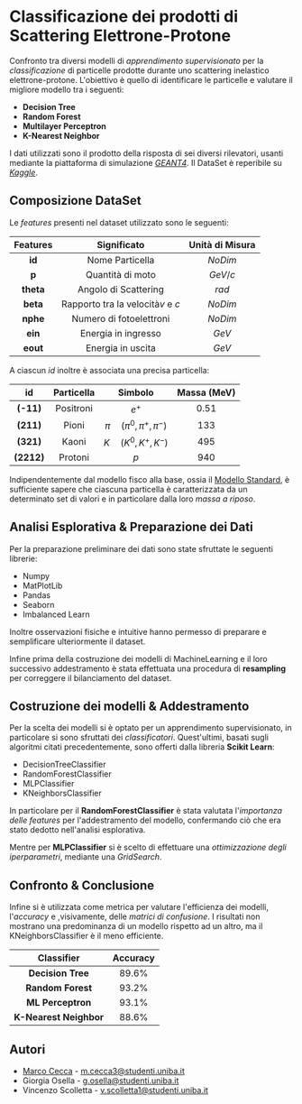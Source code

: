<h1> Classificazione dei prodotti di Scattering Elettrone-Protone</h1>

Confronto tra diversi modelli di *apprendimento supervisionato* per la *classificazione* di particelle prodotte durante uno scattering inelastico elettrone-protone. L'obiettivo è quello di identificare le particelle e valutare il migliore modello tra i seguenti:

- **Decision Tree**
- **Random Forest**
- **Multilayer Perceptron**
- **K-Nearest Neighbor**

I dati utilizzati sono il prodotto della risposta di sei diversi rilevatori, usanti mediante la piattaforma di simulazione *[GEANT4](https://geant4.web.cern.ch/)*. Il DataSet è reperibile su *[Kaggle](https://www.kaggle.com/datasets/naharrison/particle-identification-from-detector-responses)*.

## **Composizione DataSet**

Le *features* presenti nel dataset utilizzato sono le seguenti:

|    Features    |              Significato              | Unità di Misura |
| :-------------: | :------------------------------------: | :--------------: |
|  **id**  |            Nome Particella            |    $NoDim$    |
|   **p**   |           Quantità di moto           |    $GeV/c$    |
| **theta** |          Angolo di Scattering          |     $rad$     |
| **beta** | Rapporto tra la velocità$v$ e $c$ |    $NoDim$    |
| **nphe** |        Numero di fotoelettroni        |    $NoDim$    |
|  **ein**  |          Energia in ingresso          |     $GeV$     |
| **eout** |           Energia in uscita           |     $GeV$     |

A ciascun *id*  inoltre è associata una precisa particella:

|        id        | Particella |              Simbolo              | Massa (MeV) |
| :--------------: | :--------: | :-------------------------------: | :---------: |
| **(-11)** | Positroni |              $e^+$              |  $0.51$  |
| **(211)** |   Pioni   | $\pi \quad (\pi^0,\pi^+,\pi^-)$ |   $133$   |
| **(321)** |   Kaoni   |     $K \quad (K^0,K^+,K^-)$     |   $495$   |
| **(2212)** |  Protoni  |               $p$               |   $940$   |

Indipendentemente dal modello fisco alla base, ossia il [Modello Standard](https://it.wikipedia.org/wiki/Modello_standard), è sufficiente sapere che ciascuna particella è caratterizzata da un determinato set di valori e in particolare dalla loro *massa a riposo*.

## **Analisi Esplorativa & Preparazione dei Dati**

Per la preparazione preliminare dei dati sono state sfruttate le seguenti librerie:

- Numpy
- MatPlotLib
- Pandas
- Seaborn
- Imbalanced Learn

Inoltre osservazioni fisiche e intuitive hanno permesso di preparare e semplificare ulteriormente il dataset.

Infine prima della costruzione dei modelli di MachineLearning e il loro successivo addestramento è stata effettuata una procedura di **resampling** per correggere il bilanciamento del dataset.

## **Costruzione dei modelli & Addestramento**

Per la scelta dei modelli si è optato per un apprendimento supervisionato, in particolare si sono sfruttati dei *classificatori*. Quest'ultimi, basati sugli algoritmi citati precedentemente, sono offerti dalla libreria **Scikit Learn**:

- DecisionTreeClassifier
- RandomForestClassifier
- MLPClassifier
- KNeighborsClassifier

In particolare per il **RandomForestClassifier** è stata valutata l'*importanza delle features* per l'addestramento del modello, confermando ciò che era stato dedotto nell'analisi esplorativa.

Mentre per **MLPClassifier** si è scelto di effettuare una *ottimizzazione degli iperparametri*, mediante una *GridSearch*.

## **Confronto & Conclusione**

Infine si è utilizzata come metrica per valutare l'efficienza dei modelli, l'*accuracy*  e ,visivamente, delle *matrici di confusione*. I risultati non mostrano una predominanza di un modello rispetto ad un altro, ma il KNeighborsClassifier è il meno efficiente.

|          Classifier          | Accuracy |
| :--------------------------: | :------: |
|   **Decision Tree**   |  89.6%  |
|   **Random Forest**   |  93.2%  |
|   **ML Perceptron**   |  93.1%  |
| **K-Nearest Neighbor** |  88.6%  |

## **Autori**

- [Marco Cecca](https://github.com/marcocecca00) - m.cecca3@studenti.uniba.it
- Giorgia Osella - g.osella@studenti.uniba.it
- Vincenzo Scolletta - v.scolletta1@studenti.uniba.it

